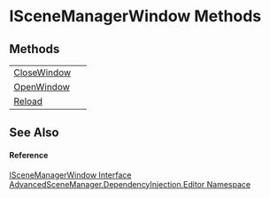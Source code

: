 # ISceneManagerWindow Methods




## Methods
<table>
<tr>
<td><a href="M_AdvancedSceneManager_DependencyInjection_Editor_ISceneManagerWindow_CloseWindow">CloseWindow</a></td>
<td> </td></tr>
<tr>
<td><a href="M_AdvancedSceneManager_DependencyInjection_Editor_ISceneManagerWindow_OpenWindow">OpenWindow</a></td>
<td> </td></tr>
<tr>
<td><a href="M_AdvancedSceneManager_DependencyInjection_Editor_ISceneManagerWindow_Reload">Reload</a></td>
<td> </td></tr>
</table>

## See Also


#### Reference
<a href="T_AdvancedSceneManager_DependencyInjection_Editor_ISceneManagerWindow">ISceneManagerWindow Interface</a>  
<a href="N_AdvancedSceneManager_DependencyInjection_Editor">AdvancedSceneManager.DependencyInjection.Editor Namespace</a>  
